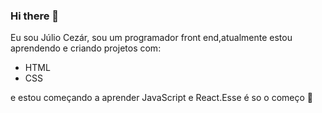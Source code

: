 ### Hi there 👋

Eu sou Júlio Cezár, sou um programador front end,atualmente estou aprendendo e criando projetos com:
<br>
- HTML
- CSS
                       
e estou começando a aprender JavaScript e React.Esse é so o começo :rocket:   

                        
